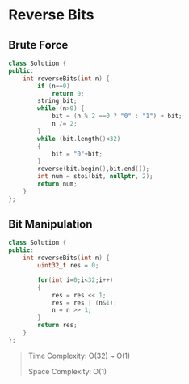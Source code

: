 # Reverse Bits


## Brute Force
```cpp
class Solution {
public:
    int reverseBits(int n) {
        if (n==0)
            return 0;
        string bit;
        while (n>0) {
            bit = (n % 2 ==0 ? "0" : "1") + bit;
            n /= 2;
        }
        while (bit.length()<32)
        {
            bit = "0"+bit;
        }
        reverse(bit.begin(),bit.end());
        int num = stoi(bit, nullptr, 2);
        return num;
    }
};
```

## Bit Manipulation

```cpp
class Solution {
public:
    int reverseBits(int n) {
        uint32_t res = 0;

        for(int i=0;i<32;i++)
        {
            res = res << 1;
            res = res | (n&1);
            n = n >> 1;
        }
        return res;
    }
};
```

> Time Complexity: O(32) ~ O(1)  
>
> Space Complexity: O(1)